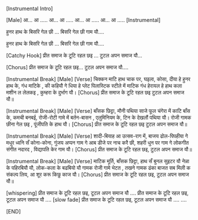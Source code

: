 [Instrumental Intro]

[Male]
आ... आ ..... आ... आ .....
आ... आ ..... आ... आ .....
[Instrumental]

हुनर हाथ के बिसरि  गेल छी ...
बिसरि गेल  छी गाम यौ....

हुनर हाथ के बिसरि  गेल छी ...
बिसरि गेल  छी गाम यौ....


[Catchy Hook]
प्रीत समाज के टूटि   रहल  छइ ...
टुटल अपन समाज यौ...

[Chorus]
प्रीत समाज के टूटि  रहल  छइ...
टुटल अपन समाज यौ....

[Instrumental Break]
[Male]
[Verse]
चिक्कन माटि हाथ चाक पर, घइला, कोसा, दीया हे
हुनर हाथ के, गंध माटिके , की कहियौ गे धिया हे
प्लेट  पिलास्टिक  स्टीले में माटिक गंध हेरायल हे
हाथ कला मशीन ल लेलकइ , कुम्हरा  के दुर्भाग यौ।
[Chorus]
प्रीत समाज के टूटि  रहल  छइ
टुटल अपन समाज यौ॥

[Instrumental Break]
[Male]
[Verse]
बाँसक छिट्टा, मौनी पथिया साजे फूल चंगेरा में
काटि बाँस के, कमची बनबई, रोजी-रोटी गामे में
बर्तन-बासन , एलुमिनियम के, टिन के देखलौं  पथिया यौ।
रोजी गामक छीना गेल छइ , पूंजीपति के हाथ  यौ।
[Chorus]
प्रीत समाज के टूटि  रहल  छइ
टुटल अपन समाज यौ॥

[Instrumental Break]
[Male]
[Verse]
शादी-बियाह आ उत्सव-राग में,  बाजय ढोल-पिपहीया गे 
मधुर ध्वनि सँ कोना-कोना,  गुंजय अप्पन गाम गे
आब डीजे पर नाच करै छी, शहरी धुन पर गाम गे
लोकगीत संगीत नदारद  , विद्यापति केर  गाम यौ।
[Chorus]
प्रीत समाज के टूटि  रहल  छइ,  टुटल अपन समाज यौ॥

[Instrumental Break]
[Male]
[Verse]
माटिक मूर्ति, बाँसक छिट्टा,  हाथ सँ बुनल सुइटर यौ
नेन्ना  के पहिरबियौ यौ,  लोक-कला के बढबियो  यौ
गामक रोजी गामे भेटत , तखने गामक ढंका बाजत
सब मिली क  संकल्प लिय,  आ शूर करू किछु  काज यौ।
[Chorus]
प्रीत समाज के टूटि  रहल  छइ, टुटल अपन समाज यौ॥

[whispering]   प्रीत समाज के टूटि  रहल  छइ, टूटल अपन समाज यौ ....
प्रीत समाज के टूटि  रहल  छइ, टूटल अपन समाज यौ ....
[slow fade]  प्रीत समाज के टूटि  रहल  छइ, टूटल अपन समाज यौ ....     ....

[END]
